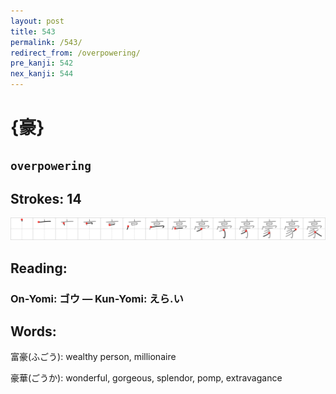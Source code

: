 ```yaml
---
layout: post
title: 543
permalink: /543/
redirect_from: /overpowering/
pre_kanji: 542
nex_kanji: 544
---
```


# {豪}

## `overpowering`

## Strokes: 14

<div class="stroke"><img src="../images/E8B1AA.png" /></div>

## Reading:

### On-Yomi: ゴウ &mdash; Kun-Yomi: えら.い

## Words:

富豪(ふごう): wealthy person, millionaire

豪華(ごうか): wonderful, gorgeous, splendor, pomp, extravagance
